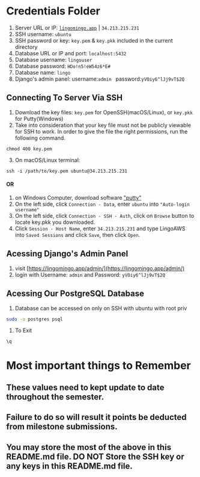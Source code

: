 # Credentials Folder

1. Server URL or IP: [`lingomingo.app`](https://lingomingo.app/) | `34.213.215.231`
2. SSH username: `ubuntu`
3. SSH password or key: `key.pem` & `key.pkk` included in the current directory
4. Database URL or IP and port: `localhost:5432`
5. Database username: `lingouser`
6. Database password: `HDo!n5!eW54z6*E#`
7. Database name: `lingo`
8. Django's admin panel: 
username:`admin `
password:`yVOiy6^lJj9vT$2Q`

## Connecting To Server Via SSH
1. Download the key files: `key.pem` for OpenSSH(macOS/Linux), or `key.pkk` for Putty(Windows)
2. Take into consideration that your key file must not be publicly viewable for SSH to work. In order to give the file the right permissions, run the following command. 
```
chmod 400 key.pem
```
3. On macOS/Linux terminal: 
```
ssh -i /path/to/key.pem ubuntu@34.213.215.231
```
#### OR
1. on Windows Computer, download software ["putty"](https://www.chiark.greenend.org.uk/~sgtatham/putty/latest.html)
1. On the left side, click `Connection - Data`, enter `ubuntu` into `"Auto-login username"`
1. On the left side, click `Connection - SSH - Auth`, click on `Browse` button to locate key.pkk you downloaded.
1. Click `Session - Host Name`, enter `34.213.215.231` and type LingoAWS into `Saved Sessions` and click `Save`, then click `Open`.

## Acessing Django's Admin Panel
1. visit [https://lingomingo.app/admin/](https://lingomingo.app/admin/)
1. login with Username: `admin` and Password: `yVOiy6^lJj9vT$2Q`

## Acessing Our PostgreSQL Database
1. Database can be accessed on only on SSH with ubuntu with root priv
```bash
sudo -u postgres psql
```
1. To Exit
```PostgreSQL
\q
```

# Most important things to Remember
## These values need to kept update to date throughout the semester. <br>
## <strong>Failure to do so will result it points be deducted from milestone submissions.</strong><br>
## You may store the most of the above in this README.md file. DO NOT Store the SSH key or any keys in this README.md file.

